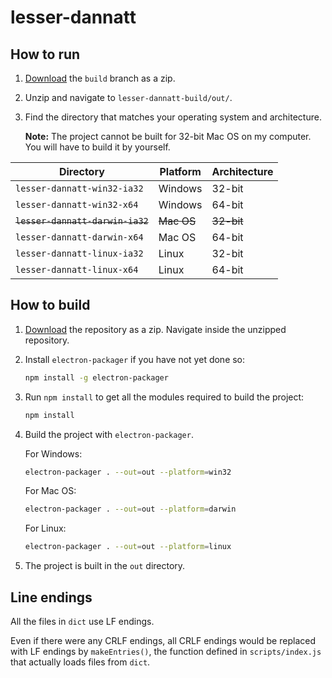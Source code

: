 # lesser-dannatt

## How to run

1.	[Download](https://github.com/GreekFellows/lesser-dannatt/archive/build.zip) the `build` branch as a zip.

1.	Unzip and navigate to `lesser-dannatt-build/out/`.

1.	Find the directory that matches your operating system and architecture.

	**Note:** The project cannot be built for 32-bit Mac OS on my computer. You will have to build it by yourself.

|Directory|Platform|Architecture|
|---|---|---|
|`lesser-dannatt-win32-ia32`|Windows|32-bit|
|`lesser-dannatt-win32-x64`|Windows|64-bit|
|~~`lesser-dannatt-darwin-ia32`~~|~~Mac OS~~|~~32-bit~~|
|`lesser-dannatt-darwin-x64`|Mac OS|64-bit|
|`lesser-dannatt-linux-ia32`|Linux|32-bit|
|`lesser-dannatt-linux-x64`|Linux|64-bit|

## How to build

1.	[Download](https://github.com/GreekFellows/lesser-dannatt/archive/master.zip) the repository as a zip. Navigate inside the unzipped repository.

1.	Install `electron-packager` if you have not yet done so:

	```sh
	npm install -g electron-packager
	```

1.	Run `npm install` to get all the modules required to build the project:

	```sh
	npm install
	```

1.	Build the project with `electron-packager`.

	For Windows:

	```sh
	electron-packager . --out=out --platform=win32
	```

	For Mac OS:

	```sh
	electron-packager . --out=out --platform=darwin
	```

	For Linux:

	```sh
	electron-packager . --out=out --platform=linux
	```

1.	The project is built in the `out` directory.

## Line endings

All the files in `dict` use LF endings.

Even if there were any CRLF endings, all CRLF endings would be replaced with LF endings by `makeEntries()`, the function defined in `scripts/index.js` that actually loads files from `dict`.